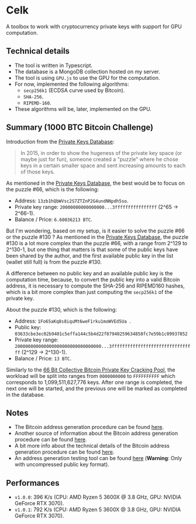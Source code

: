 # Celk
A toolbox to work with cryptocurrency private keys with support for GPU computation.

Technical details
-----------------
- The tool is written in Typescript.
- The database is a MongoDB collection hosted on my server.
- The tool is using `GPU.js` to use the GPU for the computation.
- For now, implemented the following algorithms:
    - `secp256k1` (ECDSA curve used by Bitcoin).
    - `SHA-256`.
    - `RIPEMD-160`.
- These algorithms will be, later, implemented on the GPU.

Summary (1000 BTC Bitcoin Challenge)
------------------------------------
Introduction from the [Private Keys Database](https://privatekeys.pw/puzzles/bitcoin-puzzle-tx):
> In 2015, in order to show the hugeness of the private key space (or maybe just for fun), someone created a "puzzle" where he chose keys in a certain smaller space and sent increasing amounts to each of those keys.

As mentioned in the [Private Keys Database](https://privatekeys.pw/puzzles/bitcoin-puzzle-tx), the best would be to focus
on the puzzle #66, which is the following:
- Address: `13zb1hQbWVsc2S7ZTZnP2G4undNNpdh5so`.
- Private key range: `20000000000000000...3ffffffffffffffff` (2^65 -> 2^66-1).
- Balance / Price: `6.60036213 BTC`.

But I'm wondering, based on my setup, is it easier to solve the puzzle #66 or the puzzle #130 ?
As mentioned in the [Private Keys Database](https://privatekeys.pw/puzzles/bitcoin-puzzle-tx), the puzzle #130 is a lot more
complex than the puzzle #66, with a range from 2^129 to 2^130-1, but one thing that matters is that some of the public keys
have been shared by the author, and the first available public key in the list (wallet still full) is from the puzzle #130.

A difference between no public key and an available public key is the computation time, because, to convert the public key
into a valid Bitcoin address, it is necessary to compute the SHA-256 and RIPEMD160 hashes, which is a bit more complex than
just computing the `secp256k1` of the private key.

About the puzzle #130, which is the following:
- Address: `1Fo65aKq8s8iquMt6weF1rku1moWVEd5Ua `.
- Public key: `03633cbe3ec02b9401c5effa144c5b4d22f87940259634858fc7e59b1c09937852`
- Private key range: `200000000000000000000000000000000...3ffffffffffffffffffffffffffffffff` (2^129 -> 2^130-1).
- Balance / Price: `13 BTC`.

Similarly to the [66 Bit Collective Bitcoin Private Key Cracking Pool](http://www.ttdsales.com/66bit/login.php),
the workload will be split into ranges from `0000000000` to `FFFFFFFFFF` which corresponds to 1,099,511,627,776 keys.
After one range is completed, the next one will be started, and the previous one will be marked as completed in the database.

Notes
-----
- The Bitcoin address generation procedure can be found [here](https://www.crypto-lyon.fr/how-to-get-an-address-from-a-private-key-on-bitcoin.html).
- Another source of information about the Bitcoin address generation procedure can be found [here](https://www.oreilly.com/library/view/mastering-bitcoin-2nd/9781491954379/ch04.html).
- A bit more info about the technical details of the Bitcoin address generation procedure can be found [here](https://en.bitcoin.it/wiki/Technical_background_of_version_1_Bitcoin_addresses).
- An address generation testing tool can be found [here](https://gobittest.appspot.com/Address) (**Warning**: Only with uncompressed public key format).

Performances
------------
- `v1.0.0`: 396 K/s (CPU: AMD Ryzen 5 3600X @ 3.8 GHz, GPU: NVIDIA GeForce RTX 3070).
- `v1.0.1`: 792 K/s (CPU: AMD Ryzen 5 3600X @ 3.8 GHz, GPU: NVIDIA GeForce RTX 3070).